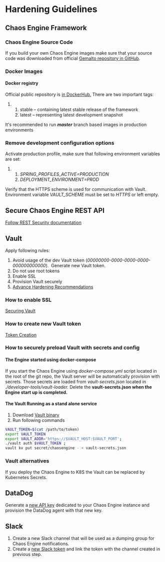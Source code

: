 # Hardening Guidelines

## Chaos Engine Framework

### Chaos Engine Source Code

If you build your own Chaos Engine images make sure that your source code was downloaded from official [Gemalto repository in GitHub](https://github.com/gemalto).

### Docker Images

#### Docker registry

Official public repository is [in DockerHub.](https://cloud.docker.com/u/thalesgroup/repository/docker/thalesgroup/chaos-engine)
There are two important tags:

1.  1.  stable – containing latest stable release of the framework
    2.  latest – representing latest development snapshot

It's recommended to run ***master*** branch based images in production environments

### Remove development configuration options

Activate production profile, make sure that following environment variables are set:

1.  1.  *SPRING\_PROFILES\_ACTIVE=PRODUCTION*
    2.  *DEPLOYMENT\_ENVIRONMENT=PROD*

Verify that the HTTPS scheme is used for communication with Vault. Environment variable *VAULT\_SCHEME* must be set to *HTTPS* or left empty.

## Secure Chaos Engine REST API
[Follow REST Security documentation](Configuration/security.md)

## Vault

Apply following rules:

1.  Avoid usage of the dev Vault token (*00000000-0000-0000-0000-000000000000*).  Generate new Vault token.
2.  Do not use root tokens
3.  Enable SSL
4.  Provision Vault securely
5.  [Advance Hardening Recommendations](https://learn.hashicorp.com/vault/operations/production-hardening)

### How to enable SSL

[Securing Vault](https://medium.com/@dwdraju/securing-hashicorp-vault-with-lets-encrypt-ssl-19cad1eb294)

### How to create new Vault token

[Token Creation](https://www.vaultproject.io/docs/commands/token/create.html)

### How to securely preload Vault with secrets and config

#### The Engine started using docker-compose

If you start the Chaos Engine using *docker-compose.yml* script located in the root of the git repo, the Vault server will be automatically provision with secrets. Those secrets are loaded from *vault-secrets.json* located in *./developer-tools/vault-loader.* Delete the **vault-secrets.json when the Engine start up is completed.**

#### The Vault Running as a stand alone service

1.  Download [Vault binary](https://www.vaultproject.io/downloads.html)
2.  Run following commands

``` bash
VAULT_TOKEN=$(cat /path/to/token)
export VAULT_TOKEN
export VAULT_ADDR='https://$VAULT_HOST:$VAULT_PORT';
./vault auth $VAULT_TOKEN ;
vault kv put secret/chaosengine - < vault-secrets.json
```

### Vault alternatives

If you deploy the Chaos Engine to K8S the Vault can be replaced by Kubernetes Secrets.

## DataDog

Generate a [new API key](https://docs.datadoghq.com/account_management/api-app-keys/) dedicated to your Chaos Engine instance and provision the DataDog agent with that new key.

## Slack

1.  Create a new Slack channel that will be used as a dumping group for Chaos Engine notifications.
2.  Create a [new Slack token](https://slack.com/intl/en-de/help/articles/215770388-create-and-regenerate-api-tokens) and link the token with the channel created in previous step.
